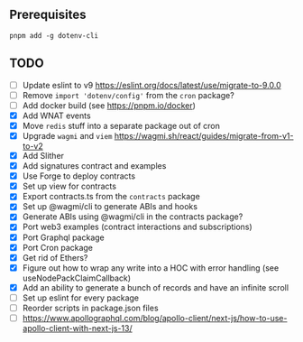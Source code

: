 ## Prerequisites

```shell
pnpm add -g dotenv-cli 
```

## TODO

- [ ] Update eslint to v9 https://eslint.org/docs/latest/use/migrate-to-9.0.0
- [ ] Remove `import 'dotenv/config'` from the `cron` package?
- [ ] Add docker build (see https://pnpm.io/docker)
- [x] Add WNAT events
- [x] Move `redis` stuff into a separate package out of cron
- [x] Upgrade `wagmi` and `viem` https://wagmi.sh/react/guides/migrate-from-v1-to-v2
- [x] Add Slither
- [x] Add signatures contract and examples
- [x] Use Forge to deploy contracts
- [x] Set up view for contracts
- [x] Export contracts.ts from the `contracts` package
- [x] Set up @wagmi/cli to generate ABIs and hooks
- [x] Generate ABIs using @wagmi/cli in the contracts package?
- [x] Port web3 examples (contract interactions and subscriptions)
- [x] Port Graphql package
- [x] Port Cron package
- [x] Get rid of Ethers?
- [x] Figure out how to wrap any write into a HOC with error handling (see useNodePackClaimCallback)
- [x] Add an ability to generate a bunch of records and have an infinite scroll
- [ ] Set up eslint for every package
- [ ] Reorder scripts in package.json files
- [ ] https://www.apollographql.com/blog/apollo-client/next-js/how-to-use-apollo-client-with-next-js-13/
